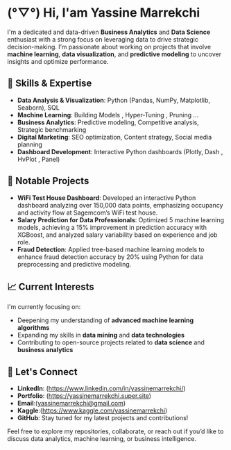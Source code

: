 # (°▽°) Hi, I'am Yassine Marrekchi

I'm a dedicated and data-driven **Business Analytics** and **Data Science** enthusiast with a strong focus on leveraging data to drive strategic decision-making. I’m passionate about working on projects that involve **machine learning**, **data visualization**, and **predictive modeling** to uncover insights and optimize performance.

## 🚀 Skills & Expertise
- **Data Analysis & Visualization**: Python (Pandas, NumPy, Matplotlib, Seaborn), SQL
- **Machine Learning**: Building Models , Hyper-Tuning , Pruning ...
- **Business Analytics**: Predictive modeling, Competitive analysis, Strategic benchmarking
- **Digital Marketing**: SEO optimization, Content strategy, Social media planning
- **Dashboard Development**: Interactive Python dashboards (Plotly, Dash , HvPlot , Panel)

## 🌟 Notable Projects
- **WiFi Test House Dashboard**: Developed an interactive Python dashboard analyzing over 150,000 data points, emphasizing occupancy and activity flow at Sagemcom’s WiFi test house.
- **Salary Prediction for Data Professionals**: Optimized 5 machine learning models, achieving a 15% improvement in prediction accuracy with XGBoost, and analyzed salary variability based on experience and job role.
- **Fraud Detection**: Applied tree-based machine learning models to enhance fraud detection accuracy by 20% using Python for data preprocessing and predictive modeling.

## 📈 Current Interests
I'm currently focusing on:
- Deepening my understanding of **advanced machine learning algorithms**
- Expanding my skills in **data mining** and **data technologies**
- Contributing to open-source projects related to **data science** and **business analytics**

## 🔗 Let's Connect
- **LinkedIn**: (https://www.linkedin.com/in/yassinemarrekchi/)
- **Portfolio**: (https://yassinemarrekchi.super.site)
- **Email**:(yassinemarrekchi@gmail.com)
- **Kaggle**:(https://www.kaggle.com/yassinemarrekchi)
- **GitHub**: Stay tuned for my latest projects and contributions!

Feel free to explore my repositories, collaborate, or reach out if you’d like to discuss data analytics, machine learning, or business intelligence.
